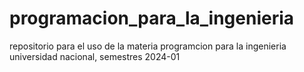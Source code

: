 # programacion_para_la_ingenieria
repositorio para el uso de la materia programcion para la ingenieria universidad nacional, semestres 2024-01
<p align="center" width="300">
   <img align="center" width="500" https://github.com/straeker18/programacion_para_la_ingenieria/blob/9e629242db49b794799a23a6a24cf1a821159b0b/UNAL_Aplicaci%C3%B3n_Medell%C3%ADn.svg/>
